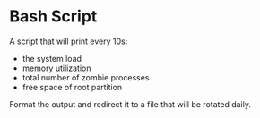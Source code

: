 # Bash Script
A script that will print every 10s:
<ul>
  <li>the system load</li>
  <li>memory utilization</li>
  <li>total number of zombie processes</li>
  <li>free space of root partition</li>
</ul>
Format the output and redirect it to a file that will be rotated daily.
